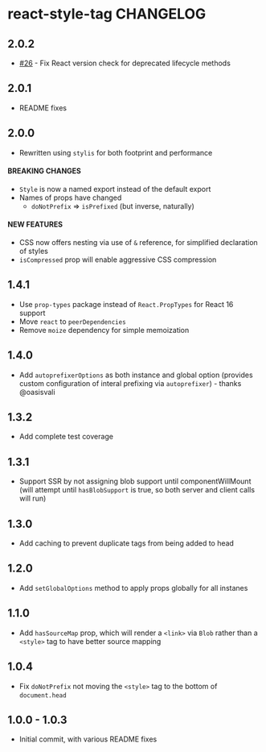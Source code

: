 # react-style-tag CHANGELOG

## 2.0.2

- [#26](https://github.com/planttheidea/react-style-tag/pull/26) - Fix React version check for deprecated lifecycle methods

## 2.0.1

- README fixes

## 2.0.0

- Rewritten using `stylis` for both footprint and performance

#### BREAKING CHANGES

- `Style` is now a named export instead of the default export
- Names of props have changed
  - `doNotPrefix` => `isPrefixed` (but inverse, naturally)

#### NEW FEATURES

- CSS now offers nesting via use of `&` reference, for simplified declaration of styles
- `isCompressed` prop will enable aggressive CSS compression

## 1.4.1

- Use `prop-types` package instead of `React.PropTypes` for React 16 support
- Move `react` to `peerDependencies`
- Remove `moize` dependency for simple memoization

## 1.4.0

- Add `autoprefixerOptions` as both instance and global option (provides custom configuration of interal prefixing via `autoprefixer`) - thanks @oasisvali

## 1.3.2

- Add complete test coverage

## 1.3.1

- Support SSR by not assigning blob support until componentWillMount (will attempt until `hasBlobSupport` is true, so both server and client calls will run)

## 1.3.0

- Add caching to prevent duplicate tags from being added to head

## 1.2.0

- Add `setGlobalOptions` method to apply props globally for all instanes

## 1.1.0

- Add `hasSourceMap` prop, which will render a `<link>` via `Blob` rather than a `<style>` tag to have better source mapping

## 1.0.4

- Fix `doNotPrefix` not moving the `<style>` tag to the bottom of `document.head`

## 1.0.0 - 1.0.3

- Initial commit, with various README fixes
